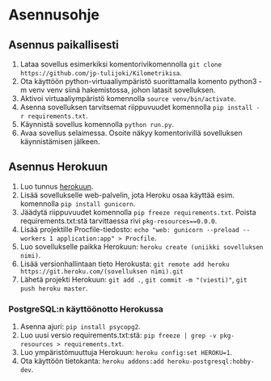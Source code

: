 # Asennusohje

## Asennus paikallisesti

1. Lataa sovellus esimerkiksi komentorivikomennolla `git clone https://github.com/jp-tulijoki/Kilometrikisa`.
2. Ota käyttöön python-virtuaaliympäristö suorittamalla komento python3 -m venv venv siinä hakemistossa, johon latasit sovelluksen.
3. Aktivoi virtuaaliympäristö komennolla `source venv/bin/activate`.
4. Asenna sovelluksen tarvitsemat riippuvuudet komennolla `pip install -r requirements.txt`.
5. Käynnistä sovellus komennolla `python run.py`.
6. Avaa sovellus selaimessa. Osoite näkyy komentorivillä sovelluksen käynnistämisen jälkeen.

## Asennus Herokuun

1. Luo tunnus [herokuun](https://www.heroku.com/).
2. Lisää sovellukselle web-palvelin, jota Heroku osaa käyttää esim. komennolla `pip install gunicorn`.
3. Jäädytä riippuvuudet komennolla `pip freeze requirements.txt`. Poista requirements.txt:stä tarvittaessa rivi `pkg-resources==0.0.0`.
4. Lisää projektille Procfile-tiedosto: `echo "web: gunicorn --preload --workers 1 application:app" > Procfile`.
5. Luo sovellukselle paikka Herokuun: `heroku create (uniikki sovelluksen nimi)`.
6. Lisää versionhallintaan tieto Herokusta: `git remote add heroku https://git.heroku.com/(sovelluksen nimi).git`
7. Lähetä projekti Herokuun: `git add .`, `git commit -m "(viesti)"`, `git push heroku master`.

### PostgreSQL:n käyttöönotto Herokussa

1. Asenna ajuri: `pip install psycopg2`.
2. Luo uusi versio requirements.txt:stä: `pip freeze | grep -v pkg-resources > requirements.txt`.
3. Luo ympäristömuuttuja Herokuun: `heroku config:set HEROKU=1`.
4. Ota käyttöön tietokanta: `heroku addons:add heroku-postgresql:hobby-dev`.
